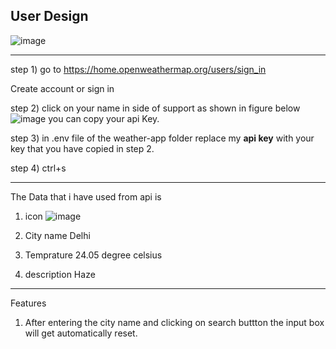 User Design
--------------------------------------------------------------------------------------------------------------------------------------------------------------------------
![image](https://user-images.githubusercontent.com/63551379/218697294-ad23211d-175a-4e78-b1fa-855980d4df1d.png)


--------------------------------------------------------------------------------------------------------------------------------------------------------------------------
step 1) go to https://home.openweathermap.org/users/sign_in     

Create account or sign in 

step 2) click on your name in side of support as shown in figure below 
![image](https://user-images.githubusercontent.com/63551379/218697876-ac9ab556-f4d8-4cd9-bc20-4996ab307049.png)
you can copy your api Key.

step 3) in .env file of the weather-app folder replace my **api key**  with your key that you have copied in step 2.

step 4) ctrl+s

--------------------------------------------------------------------------------------------------------------------------------------------------------------------------

The Data that i have used from api is 

1) icon 
![image](https://user-images.githubusercontent.com/63551379/218698787-9539850b-c7e9-481e-8409-805f8c69a650.png)

2) City name 
   Delhi

3) Temprature 
   24.05 degree celsius
4) description 
   Haze
--------------------------------------------------------------------------------------------------------------------------------------------------------------------------

Features 

1) After entering the city name and clicking on search buttton the input box will get automatically reset.
